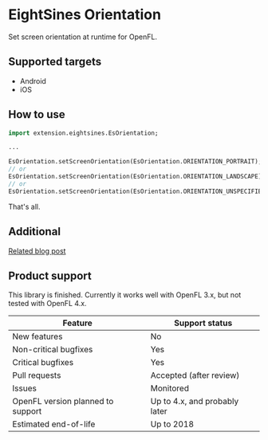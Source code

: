 # EightSines Orientation

Set screen orientation at runtime for OpenFL.

## Supported targets

  - Android
  - iOS

## How to use

```haxe
import extension.eightsines.EsOrientation;

...

EsOrientation.setScreenOrientation(EsOrientation.ORIENTATION_PORTRAIT);
// or
EsOrientation.setScreenOrientation(EsOrientation.ORIENTATION_LANDSCAPE);
// or
EsOrientation.setScreenOrientation(EsOrientation.ORIENTATION_UNSPECIFIED);
```

That's all.

## Additional

[Related blog post](http://blog.zame-dev.org/openfl-extension-in-10-steps/)

## Product support

This library is finished. Currently it works well with OpenFL 3.x, but not tested with OpenFL 4.x.

| Feature | Support status |
|---|---|
| New features | No |
| Non-critical bugfixes | Yes |
| Critical bugfixes | Yes |
| Pull requests | Accepted (after review) |
| Issues | Monitored |
| OpenFL version planned to support | Up to 4.x, and probably later |
| Estimated end-of-life | Up to 2018 |

